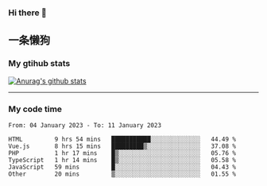 ### Hi there 👋

## 一条懒狗
<!--
**kiss-me-quickly/kiss-me-quickly** is a ✨ _special_ ✨ repository because its `README.md` (this file) appears on your GitHub profile.

Here are some ideas to get you started:

- 🔭 I’m currently working on ...
- 🌱 I’m currently learning ...
- 👯 I’m looking to collaborate on ...
- 🤔 I’m looking for help with ...
- 💬 Ask me about ...
- 📫 How to reach me: ...
- 😄 Pronouns: ...
- ⚡ Fun fact: ...
-->


### My gtihub stats

[![Anurag's github stats](https://github-readme-stats.vercel.app/api?username=kiss-me-quickly)](https://github.com/anuraghazra/github-readme-stats)

***

### My code time

<!--START_SECTION:waka-->

```text
From: 04 January 2023 - To: 11 January 2023

HTML         9 hrs 54 mins   ███████████░░░░░░░░░░░░░░   44.49 %
Vue.js       8 hrs 15 mins   █████████▒░░░░░░░░░░░░░░░   37.08 %
PHP          1 hr 17 mins    █▒░░░░░░░░░░░░░░░░░░░░░░░   05.76 %
TypeScript   1 hr 14 mins    █▒░░░░░░░░░░░░░░░░░░░░░░░   05.58 %
JavaScript   59 mins         █░░░░░░░░░░░░░░░░░░░░░░░░   04.43 %
Other        20 mins         ▒░░░░░░░░░░░░░░░░░░░░░░░░   01.55 %
```

<!--END_SECTION:waka-->
